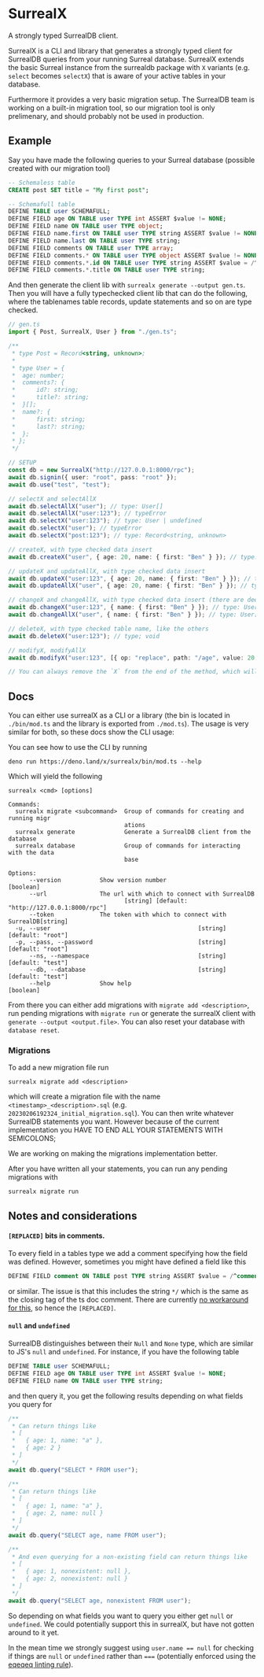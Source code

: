 # SurrealX

A strongly typed SurrealDB client.

SurrealX is a CLI and library that generates a strongly typed client for
SurrealDB queries from your running Surreal database. SurrealX extends the basic
Surreal instance from the surrealdb package with `X` variants (e.g. `select`
becomes `selectX`) that is aware of your active tables in your database.

Furthermore it provides a very basic migration setup. The SurrealDB team is
working on a built-in migration tool, so our migration tool is only prelimenary,
and should probably not be used in production.

## Example

Say you have made the following queries to your Surreal database (possible
created with our migration tool)

```sql
-- Schemaless table
CREATE post SET title = "My first post";

-- Schemafull table
DEFINE TABLE user SCHEMAFULL;
DEFINE FIELD age ON TABLE user TYPE int ASSERT $value != NONE;
DEFINE FIELD name ON TABLE user TYPE object;
DEFINE FIELD name.first ON TABLE user TYPE string ASSERT $value != NONE;
DEFINE FIELD name.last ON TABLE user TYPE string;
DEFINE FIELD comments ON TABLE user TYPE array;
DEFINE FIELD comments.* ON TABLE user TYPE object ASSERT $value != NONE;
DEFINE FIELD comments.*.id ON TABLE user TYPE string ASSERT $value = /^comment:.*/;
DEFINE FIELD comments.*.title ON TABLE user TYPE string;
```

And then generate the client lib with `surrealx generate --output gen.ts`. Then
you will have a fully typechecked client lib that can do the following, where
the tablenames table records, update statements and so on are type checked.

```typescript
// gen.ts
import { Post, SurrealX, User } from "./gen.ts";

/**
 * type Post = Record<string, unknown>;
 *
 * type User = {
 *  age: number;
 *  comments?: {
 *      id?: string;
 *      title?: string;
 *  }[];
 *  name?: {
 *      first: string;
 *      last?: string;
 *  };
 * };
 */

// SETUP
const db = new SurrealX("http://127.0.0.1:8000/rpc");
await db.signin({ user: "root", pass: "root" });
await db.use("test", "test");

// selectX and selectAllX
await db.selectAllX("user"); // type: User[]
await db.selectAllX("user:123"); // typeError
await db.selectX("user:123"); // type: User | undefined
await db.selectX("user"); // typeError
await db.selectX("post:123"); // type: Record<string, unknown>

// createX, with type checked data insert
await db.createX("user", { age: 20, name: { first: "Ben" } }); // type: User

// updateX and updateAllX, with type checked data insert
await db.updateX("user:123", { age: 20, name: { first: "Ben" } }); // type: User
await db.updateAllX("user", { age: 20, name: { first: "Ben" } }); // type: User[]

// changeX and changeAllX, with type checked data insert (there are deep partial)
await db.changeX("user:123", { name: { first: "Ben" } }); // type: User
await db.changeAllX("user", { name: { first: "Ben" } }); // type: User[]

// deleteX, with type checked table name, like the others
await db.deleteX("user:123"); // type; void

// modifyX, modifyAllX
await db.modifyX("user:123", [{ op: "replace", path: "/age", value: 20 }]);

// You can always remove the `X` from the end of the method, which will use the built in Surreal method
```

## Docs

You can either use surrealX as a CLI or a library (the bin is located in
`./bin/mod.ts` and the library is exported from `./mod.ts`). The usage is very
similar for both, so these docs show the CLI usage:

You can see how to use the CLI by running

```
deno run https://deno.land/x/surrealx/bin/mod.ts --help
```

Which will yield the following

```
surrealx <cmd> [options]

Commands:
  surrealx migrate <subcommand>  Group of commands for creating and running migr
                                 ations
  surrealx generate              Generate a SurrealDB client from the database
  surrealx database              Group of commands for interacting with the data
                                 base

Options:
      --version           Show version number                          [boolean]
      --url               The url with which to connect with SurrealDB
                                 [string] [default: "http://127.0.0.1:8000/rpc"]
      --token             The token with which to connect with SurrealDB[string]
  -u, --user                                          [string] [default: "root"]
  -p, --pass, --password                              [string] [default: "root"]
      --ns, --namespace                               [string] [default: "test"]
      --db, --database                                [string] [default: "test"]
      --help              Show help                                    [boolean]
```

From there you can either add migrations with `migrate add <description>`, run
pending migrations with `migrate run` or generate the surrealX client with
`generate --output <output.file>`. You can also reset your database with
`database reset`.

### Migrations

To add a new migration file run

```
surrealx migrate add <description>
```

which will create a migration file with the name `<timestamp>_<description>.sql`
(e.g. `20230206192324_initial_migration.sql`). You can then write whatever
SurrealDB statements you want. However because of the current implementation you
HAVE TO END ALL YOUR STATEMENTS WITH SEMICOLONS;

We are working on making the migrations implementation better.

After you have written all your statements, you can run any pending migrations
with

```
surrealx migrate run
```

## Notes and considerations

#### `[REPLACED]` bits in comments.

To every field in a tables type we add a comment specifying how the field was
defined. However, sometimes you might have defined a field like this

```sql
DEFINE FIELD comment ON TABLE post TYPE string ASSERT $value = /^comment:.*/;
```

or similar. The issue is that this includes the string `*/` which is the same as
the closing tag of the ts doc comment. There are currently
[no workaround for this](https://github.com/microsoft/tsdoc/issues/166), so
hence the `[REPLACED]`.

#### `null` and `undefined`

SurrealDB distinguishes between their `Null` and `None` type, which are similar
to JS's `null` and `undefined`. For instance, if you have the following table

```sql
DEFINE TABLE user SCHEMAFULL;
DEFINE FIELD age ON TABLE user TYPE int ASSERT $value != NONE;
DEFINE FIELD name ON TABLE user TYPE string;
```

and then query it, you get the following results depending on what fields you
query for

```typescript
/**
 * Can return things like
 * [
 *   { age: 1, name: "a" },
 *   { age: 2 }
 * ]
 */
await db.query("SELECT * FROM user");

/**
 * Can return things like
 * [
 *   { age: 1, name: "a" },
 *   { age: 2, name: null }
 * ]
 */
await db.query("SELECT age, name FROM user");

/**
 * And even querying for a non-existing field can return things like
 * [
 *   { age: 1, nonexistent: null },
 *   { age: 2, nonexistent: null }
 * ]
 */
await db.query("SELECT age, nonexistent FROM user");
```

So depending on what fields you want to query you either get `null` or
`undefined`. We could potentially support this in surrealX, but have not gotten
around to it yet.

In the mean time we strongly suggest using `user.name == null` for checking if
things are `null` or `undefined` rather than `===` (potentially enforced using
the [eqeqeq linting rule](https://eslint.org/docs/latest/rules/eqeqeq)).
